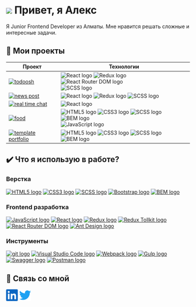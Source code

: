 
# <img src="https://media.giphy.com/media/hvRJCLFzcasrR4ia7z/giphy.gif" width="25px"> Привет, я Алекс
Я Junior Frontend Developer из Алматы. Мне нравится решать сложные и интересные задачи.  

## 📌 Мои проекты

| Проект | Технологии |
|---|---|
| [<img src="https://img.shields.io/badge/todoosh-282C34?logo=github&logoColor=ffffff" alt="todoosh" title="Todo лист" height="25" />](https://github.com/punkmachine/todoosh) | <img src="https://img.shields.io/badge/React-282C34?logo=react&logoColor=61dafb" alt="React logo" title="React" height="25" /> <img src="https://img.shields.io/badge/Redux-282C34?logo=redux&logoColor=764ABC" alt="Redux logo" title="Redux" height="25" /> <img src="https://img.shields.io/badge/React%20Router%20DOM-282C34?logo=React%20Router&logoColor=CA4245" alt="React Router DOM logo" title="React Router DOM" height="25" /> <br> <img src="https://img.shields.io/badge/SCSS-282C34?logo=sass&logoColor=CC6699" alt="SCSS logo" title="SCSS" height="25" /> |
| [<img src="https://img.shields.io/badge/news_post-282C34?logo=github&logoColor=ffffff" alt="news post" title="Новостной пост" height="25" />](https://github.com/punkmachine/news-post) | <img src="https://img.shields.io/badge/React-282C34?logo=react&logoColor=61dafb" alt="React logo" title="React" height="25" /> <img src="https://img.shields.io/badge/Redux-282C34?logo=redux&logoColor=764ABC" alt="Redux logo" title="Redux" height="25" /> <img src="https://img.shields.io/badge/SCSS-282C34?logo=sass&logoColor=CC6699" alt="SCSS logo" title="SCSS" height="25" /> | 
| [<img src="https://img.shields.io/badge/real_time_chat-282C34?logo=github&logoColor=ffffff" alt="real time chat" title="Чат с WebSocket" height="25" />](https://github.com/punkmachine/real-time-chat) | <img src="https://img.shields.io/badge/React-282C34?logo=react&logoColor=61dafb" alt="React logo" title="React" height="25" /> |
| [<img src="https://img.shields.io/badge/food-282C34?logo=github&logoColor=ffffff" alt="food" title="Лендинг про доставку еды" height="25" />](https://github.com/punkmachine/food) | <img src="https://img.shields.io/badge/HTML5-282C34?logo=html5&logoColor=f16524" alt="HTML5 logo" title="HTML5" height="25" /> <img src="https://img.shields.io/badge/CSS3-282C34?logo=css3&logoColor=1572B6" alt="CSS3 logo" title="CSS3" height="25" /> <img src="https://img.shields.io/badge/SCSS-282C34?logo=sass&logoColor=CC6699" alt="SCSS logo" title="SCSS" height="25" /> <img src="https://img.shields.io/badge/%D0%91%D0%AD%D0%9C-282C34?logo=BEM&logoColor=2e96cd" alt="BEM logo" title="BEM" height="25" /> <br> <img src="https://img.shields.io/badge/JavaScript-282C34?logo=javascript&logoColor=F7DF1E" alt="JavaScript logo" title="JavaScript" height="25" /> | 
| [<img src="https://img.shields.io/badge/template_portfolio-282C34?logo=github&logoColor=ffffff" alt="template portfolio" title="Лендинг-портфолио" height="25" />](https://github.com/punkmachine/template_portfolio) | <img src="https://img.shields.io/badge/HTML5-282C34?logo=html5&logoColor=f16524" alt="HTML5 logo" title="HTML5" height="25" /> <img src="https://img.shields.io/badge/CSS3-282C34?logo=css3&logoColor=1572B6" alt="CSS3 logo" title="CSS3" height="25" /> <img src="https://img.shields.io/badge/SCSS-282C34?logo=sass&logoColor=CC6699" alt="SCSS logo" title="SCSS" height="25" /> <img src="https://img.shields.io/badge/%D0%91%D0%AD%D0%9C-282C34?logo=BEM&logoColor=2e96cd" alt="BEM logo" title="BEM" height="25" /> |

## ✔️ Что я использую в работе?

### Верстка
[<img src="https://img.shields.io/badge/HTML5-282C34?logo=html5&logoColor=f16524" alt="HTML5 logo" title="HTML5" height="25" />][markup]
[<img src="https://img.shields.io/badge/CSS3-282C34?logo=css3&logoColor=1572B6" alt="CSS3 logo" title="CSS3" height="25" />][markup]
[<img src="https://img.shields.io/badge/SCSS-282C34?logo=sass&logoColor=CC6699" alt="SCSS logo" title="SCSS" height="25" />][markup]
[<img src="https://img.shields.io/badge/Bootstrap-282C34?logo=bootstrap&logoColor=7911ee" alt="Bootstrap logo" title="Bootstrap" height="25" />][markup]
[<img src="https://img.shields.io/badge/%D0%91%D0%AD%D0%9C-282C34?logo=BEM&logoColor=2e96cd" alt="BEM logo" title="BEM" height="25" />][markup]

### Frontend разработка
[<img src="https://img.shields.io/badge/JavaScript-282C34?logo=javascript&logoColor=F7DF1E" alt="JavaScript logo" title="JavaScript" height="25" />][develop]
[<img src="https://img.shields.io/badge/React-282C34?logo=react&logoColor=61dafb" alt="React logo" title="React" height="25" />][develop]
[<img src="https://img.shields.io/badge/Redux-282C34?logo=redux&logoColor=764ABC" alt="Redux logo" title="Redux" height="25" />][develop]
[<img src="https://img.shields.io/badge/Redux%20Toolkit-282C34?logo=redux&logoColor=764ABC" alt="Redux Tollkit logo" title="Redux Tollkit" height="25" />][develop]
[<img src="https://img.shields.io/badge/React%20Router%20DOM-282C34?logo=React%20Router&logoColor=CA4245" alt="React Router DOM logo" title="React Router DOM" height="25" />][develop]
[<img src="https://img.shields.io/badge/Ant%20Design-282C34?logo=Ant%20Design&logoColor=0f73ff" alt="Ant Design logo" title="Ant Design" height="25" />][develop]

### Инструменты
[<img src="https://img.shields.io/badge/Git-282C34?logo=git&logoColor=F05032" alt="git logo" title="git" height="25" />][tools]
[<img src="https://img.shields.io/badge/VS%20Code-282C34?logo=visual-studio-code&logoColor=007ACC" alt="Visual Studio Code logo" title="Visual Studio Code" height="25" />][tools]
[<img src="https://img.shields.io/badge/Webpack-282C34?logo=webpack&logoColor=1b72b6" alt="Webpack logo" title="Webpack Code" height="25" />][tools]
[<img src="https://img.shields.io/badge/Gulp-282C34?logo=Gulp&logoColor=c64343" alt="Gulp logo" title="Gulp" height="25" />][tools]
[<img src="https://img.shields.io/badge/Swagger-282C34?logo=Swagger&logoColor=679200" alt="Swagger logo" title="Swagger" height="25" />][tools]
[<img src="https://img.shields.io/badge/Postman-282C34?logo=postman&logoColor=FF6C37" alt="Postman logo" title="Postman" height="25" />][tools]

## 🔗 Связь со мной

<p align="left">
  <a href="https://linkedin.com/in/алекс-рассудихин-3a425a21b"><img title="Мой LinkedIn" alt="LinkedIn" height="32" width="32" src="assets/linkedin.svg"></a>
  <a href="https://twitter.com/punkmachine09"><img title="Мой Twitter" alt="Twitter" height="32" width="32" src="assets/twitter.svg"></a>
</p>

[markup]: #вёрстка
[develop]: #frontentd-разработка
[tools]: #инструменты
